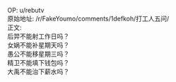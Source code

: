 
OP: u/rebutv  
原始地址: /r/FakeYoumo/comments/1defkoh/打工人五问/  
正文:  
后羿不能射工作日吗？  
女娲不能补星期天吗？  
愚公不能移星期三吗？  
精卫不能填下钱包吗？  
大禹不能治下薪水吗？ ​​​

